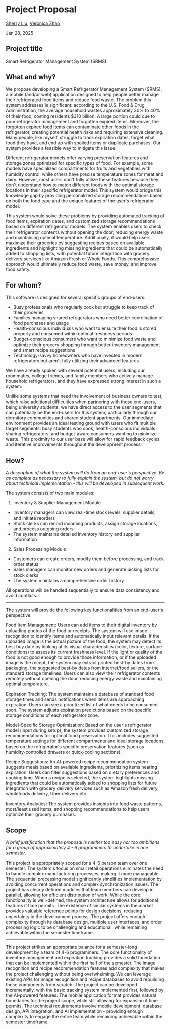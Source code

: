# Project Proposal

[Sherry Liu](https://github.com/SherryKu), [Veronica Zhao](https://github.com/verozhao)

Jan 28, 2025

## Project title

Smart Refrigerator Management System (SRMS)

## What and why?

We propose developing a Smart Refrigerator Management System (SRMS), a mobile (and/or web) application designed to help people better manage their refrigerated food items and reduce food waste. The problem this system addresses is significant: according to the U.S. Food & Drug Administration, the average household wastes approximately 30% to 40% of their food, costing residents $310 billion. A large portion could due to poor refrigerator management and forgotten expired items. Moreover, the forgotten expired food items can contaminate other foods in the refrigerator, creating potential health risks and requiring extensive cleaning. Many people, like myself, struggle to track expiration dates, forget what food they have, and end up with spoiled items or duplicate purchases. Our system provides a feasible way to mitigate this issue.

Different refrigerator models offer varying preservation features and storage zones optimized for specific types of food. For example, some models have specialized compartments for fruits and vegetables with humidity control, while others have precise temperature zones for meat and dairy. However, most users don't fully utilize these features because they don't understand how to match different foods with the optimal storage locations in their specific refrigerator model. This system would bridge this knowledge gap by providing personalized storage recommendations based on both the food type and the unique features of the user's refrigerator model.

This system would solve these problems by providing automated tracking of food items, expiration dates, and customized storage recommendations based on different refrigerator models.  The system enables users to check their refrigerator contents without opening the door, reducing energy waste and maintaining optimal temperature. Additionally, it would help users maximize their groceries by suggesting recipes based on available ingredients and highlighting missing ingredients that could be automatically added to shopping lists, with potential future integration with grocery delivery services like Amazon Fresh or Whole Foods. This comprehensive approach would ultimately reduce food waste, save money, and improve food safety.

## For whom?

This software is designed for several specific groups of end-users:

- Busy professionals who regularly cook but struggle to keep track of their groceries
- Families managing shared refrigerators who need better coordination of food purchases and usage
- Health-conscious individuals who want to ensure their food is stored properly and consumed within optimal freshness periods
- Budget-conscious consumers who want to minimize food waste and optimize their grocery shopping through better inventory management and smart recipe suggestions
- Technology-savvy homeowners who have invested in modern refrigerators but aren't fully utilizing their advanced features

We have already spoken with several potential users, including our roommates, college friends, and family members who actively manage household refrigerators, and they have expressed strong interest in such a system.

Unlike some systems that need the involvement of business owners to test, which raise additional difficulties when partnering with those end-users, being university students, we have direct access to the user segments that can potentially be the end-users for this system, particularly through our dormitory communities and shared student apartments. Our immediate environment provides an ideal testing ground with users who fit multiple target segments: busy students who cook, health-conscious individuals sharing refrigerators, and budget-aware consumers wanting to minimize waste. This proximity to our user base will allow for rapid feedback cycles and iterative improvements throughout the development process.

## How?

*A description of what the system will do from an end-user's perspective. Be as complete as necessary to fully explain the system, but do not worry about technical implementation - this will be developed in subsequent work.*

The system consists of two main modules:

1. Inventory & Supplier Management Module
- Inventory managers can view real-time stock levels, supplier details, and initiate reorders
- Stock clerks can record incoming products, assign storage locations, and process outgoing orders
- The system maintains detailed inventory history and supplier information


2. Sales Processing Module
- Customers can create orders, modify them before processing, and track order status
- Sales managers can monitor new orders and generate picking lists for stock clerks
- The system maintains a comprehensive order history

All operations will be handled sequentially to ensure data consistency and avoid conflicts.


--------
The system will provide the following key functionalities from an end-user's perspective:

Food Item Management: Users can add items to their digital inventory by uploading photos of the food or receipts. The system will use image recognition to identify items and automatically input relevant details. If the uploaded image is the actual picture of the food, the system may detect its best buy date by looking at its visual characteristics (color, texture, surface conditions) to assess its current freshness level. If the light or quality of the food is not good enough to provide those information, or if the uploaded image is the recept, the system may extract printed best-by dates from packaging, the suggested best-by dates from internet/food sellers, or the standard storage timelines. Users can also view their refrigerator contents remotely without opening the door, reducing energy waste and maintaining optimal temperature.

Expiration Tracking: The system maintains a database of standard food storage times and sends notifications when items are approaching expiration. Users can see a prioritized list of what needs to be consumed soon. The system adjusts expiration predictions based on the specific storage conditions of each refrigerator zone.

Model-Specific Storage Optimization: Based on the user's refrigerator model (input during setup), the system provides customized storage recommendations for optimal food preservation. This includes suggested temperature settings for different compartments and ideal storage locations based on the refrigerator's specific preservation features (such as humidity-controlled drawers or quick-cooling sections).

Recipe Suggestions: An AI-powered recipe recommendation system suggests meals based on available ingredients, prioritizing items nearing expiration. Users can filter suggestions based on dietary preferences and cooking time. When a recipe is selected, the system highlights missing ingredients that could be automatically added to shopping lists for future integration with grocery delivery services such as Amazon fresh delivery, wholefoods delivery, Uber delivery etc.

Inventory Analytics: The system provides insights into food waste patterns, most/least used items, and shopping recommendations to help users optimize their grocery purchases.

## Scope

*A brief justification that the proposal is neither too easy nor too ambitions for a group of approximately 4 - 6 programmers to undertake in one semester.*

This project is appropriately scoped for a 4-6 person team over one semester. The system's focus on small retail operations eliminates the need to handle complex manufacturing processes, making it more manageable. The sequential processing model significantly simplifies implementation by avoiding concurrent operations and complex synchronization issues. The project has clearly defined modules that team members can develop in parallel, allowing for efficient distribution of work. While the core functionality is well-defined, the system architecture allows for additional features if time permits. The existence of similar systems in the market provides valuable reference points for design decisions, reducing uncertainty in the development process. The project offers enough complexity through its database design, multiple user interfaces, and order processing logic to be challenging and educational, while remaining achievable within the semester timeframe.

--------


This project strikes an appropriate balance for a semester-long development by a team of 4-6 programmers. The core functionality of inventory management and expiration tracking provides a solid foundation that can be implemented within the first half of the semester. The image recognition and recipe recommendation features add complexity that makes the project challenging without being overwhelming. We can leverage existing APIs for image recognition and recipe databases to avoid rebuilding these components from scratch. The project can be developed incrementally, with the basic tracking system implemented first, followed by the AI-powered features. The mobile application format provides natural boundaries for the project scope, while still allowing for expansion if time permits. The technical requirements involve mobile development, database design, API integration, and AI implementation - providing enough complexity to engage the entire team while remaining achievable within the semester timeframe.

